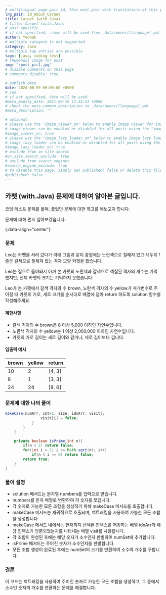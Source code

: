```yaml
---
# multilingual page pair id, this must pair with translations of this page. (This name must be unique)
lng_pair: id_About_Carpet
title: Carpet (with.Java)
# title: Carpet (with.Java)
# post specific
# if not specified, .name will be used from _data/owner/[language].yml
author: Yeonuk
# multiple category is not supported
category: Java
# multiple tag entries are possible
tags: [java, coding test]
# thumbnail image for post
img: ":post_pic1.jpg"
# disable comments on this page
# comments_disable: true

# publish date
date: 2024-08-09 09:00:00 +0900
# seo
# if not specified, date will be used.
#meta_modify_date: 2021-08-10 11:32:53 +0900
# check the meta_common_description in _data/owner/[language].yml
#meta_description: ""

# optional
# please use the "image_viewer_on" below to enable image viewer for individual pages or posts (_posts/ or [language]/_posts folders).
# image viewer can be enabled or disabled for all posts using the "image_viewer_posts: true" setting in _data/conf/main.yml.
#image_viewer_on: true
# please use the "image_lazy_loader_on" below to enable image lazy loader for individual pages or posts (_posts/ or [language]/_posts folders).
# image lazy loader can be enabled or disabled for all posts using the "image_lazy_loader_posts: true" setting in _data/conf/main.yml.
#image_lazy_loader_on: true
# exclude from on site search
#on_site_search_exclude: true
# exclude from search engines
#search_engine_exclude: true
# to disable this page, simply set published: false or delete this file
#published: false
---
```


<!-- outline-start -->

## 카펫 (with.Java) 문제에 대하여 알아본 글입니다.

코딩 테스트 문제를 풀며, 풀었던 문제에 대한 회고를 해보고자 합니다.

문제에 대해 먼저 알아보겠습니다.

{:data-align="center"}

<!-- outline-end -->

### 문제

Leo는 카펫을 사러 갔다가 아래 그림과 같이 중앙에는 노란색으로 칠해져 있고 테두리 1줄은 갈색으로 칠해져 있는 격자 모양 카펫을 봤습니다.

Leo는 집으로 돌아와서 아까 본 카펫의 노란색과 갈색으로 색칠된 격자의 개수는 기억했지만, 전체 카펫의 크기는 기억하지 못했습니다.

Leo가 본 카펫에서 갈색 격자의 수 brown, 노란색 격자의 수 yellow가 매개변수로 주어질 때 카펫의 가로, 세로 크기를 순서대로 배열에 담아 return 하도록 solution 함수를 작성해주세요.

#### 제한사항

- 갈색 격자의 수 brown은 8 이상 5,000 이하인 자연수입니다.
- 노란색 격자의 수 yellow는 1 이상 2,000,000 이하인 자연수입니다.
- 카펫의 가로 길이는 세로 길이와 같거나, 세로 길이보다 깁니다.

#### 입출력 예시

| brown | yellow | return |
| ----- | ------ | ------ |
| 10    | 2      | [4, 3] |
| 8     | 1      | [3, 3] |
| 24    | 24     | [8, 6] |

### 문제에 대한 나의 풀이

```java
makeCase(numArr, cnt+1, size, idxArr, visit);
                visit[i] = false;
            }
        }
    }

    private boolean isPrime(int n){
        if(n < 2) return false;
        for(int i = 2; i <= Math.sqrt(n); i++)
            if(n % i == 0) return false;
        return true;
    }
}
```

### 풀이 설명

- solution 메서드는 문자열 numbers를 입력으로 받습니다.
- numbers를 문자 배열로 변환하여 각 숫자를 쪼갭니다.
- 각 숫자로 가능한 모든 조합을 생성하기 위해 makeCase 메서드를 호출합니다.
- makeCase 메서드는 재귀적으로 호출되며, 백트래킹을 사용하여 가능한 모든 조합을 생성합니다.
- makeCase 메서드 내에서는 현재까지 선택된 인덱스를 저장하는 배열 idxArr과 해당 인덱스가 방문되었는지를 나타내는 배열 visit를 사용합니다.
- 각 조합이 완성된 후에는 해당 숫자가 소수인지 판별하여 numSet에 추가합니다.
- isPrime 메서드는 주어진 숫자가 소수인지를 판별합니다.
- 모든 조합 생성이 완료된 후에는 numSet의 크기를 반환하여 소수의 개수를 구합니다.

### 결론

이 코드는 백트래킹을 사용하여 주어진 숫자로 가능한 모든 조합을 생성하고, 그 중에서 소수인 숫자의 개수를 반환하는 문제를 해결합니다.
